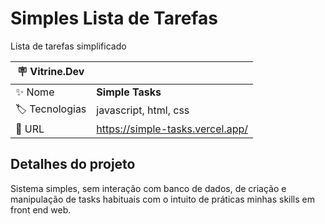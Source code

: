 # Simples Lista de Tarefas

Lista de tarefas simplificado

| :placard: Vitrine.Dev |     |
| -------------  | --- |
| :sparkles: Nome        | **Simple Tasks**
| :label: Tecnologias | javascript, html, css
| :rocket: URL         | https://simple-tasks.vercel.app/

## Detalhes do projeto

Sistema simples, sem interação com banco de dados, de criação e manipulação de tasks habituais com o intuito de práticas minhas skills em front end web.
